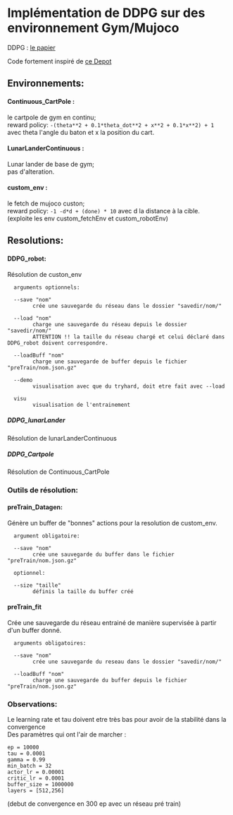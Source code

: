 # Implémentation de DDPG sur des environnement Gym/Mujoco

DDPG : [le papier](https://arxiv.org/pdf/1509.02971v2.pdf)   

Code fortement inspiré de [ce Depot](https://github.com/shivaverma/OpenAIGym/)

## Environnements:

#### Continuous_CartPole :
le cartpole de gym en continu;  
reward policy: `-(theta**2 + 0.1*theta_dot**2 + x**2 + 0.1*x**2) + 1`
avec theta l'angle du baton et x la position du cart.  


#### LunarLanderContinuous :
Lunar lander de base de gym;  
pas d'alteration.  


#### custom_env :
le fetch de mujoco custon;   
reward policy: `-1 -d*d + (done) * 10`
avec d la distance à la cible.  
(exploite les env custom_fetchEnv et custom_robotEnv)

## Resolutions:
#### DDPG_robot:
Résolution de custon_env  


      arguments optionnels:  

      --save "nom"  
            crée une sauvegarde du réseau dans le dossier "savedir/nom/"  

      --load "nom"  
            charge une sauvegarde du réseau depuis le dossier "savedir/nom/"  
            ATTENTION !! la taille du réseau chargé et celui déclaré dans DDPG_robot doivent correspondre.  

      --loadBuff "nom"  
            charge une sauvegarde de buffer depuis le fichier "preTrain/nom.json.gz"

      --demo  
            visualisation avec que du tryhard, doit etre fait avec --load

      visu  
            visualisation de l'entrainement

##### DDPG_lunarLander
Résolution de lunarLanderContinuous  


##### DDPG_Cartpole
Résolution de Continuous_CartPole  

### Outils de résolution:
#### preTrain_Datagen:
Génère un buffer de "bonnes" actions pour la resolution de custom_env.  


      argument obligatoire:

      --save "nom"  
            crée une sauvegarde du buffer dans le fichier "preTrain/nom.json.gz"  

      optionnel:  

      --size "taille"
            définis la taille du buffer créé

#### preTrain_fit
Crée une sauvegarde du réseau entrainé de manière supervisée à partir d'un buffer donné.  


      arguments obligatoires:

      --save "nom"  
            crée une sauvegarde du reseau dans le dossier "savedir/nom/"  

      --loadBuff "nom"  
            charge une sauvegarde du buffer depuis le fichier "preTrain/nom.json.gz"

### Observations:
Le learning rate et tau doivent etre très bas pour avoir de la stabilité dans la convergence  
Des paramètres qui ont l'air de marcher :  
```
ep = 10000
tau = 0.0001
gamma = 0.99
min_batch = 32
actor_lr = 0.00001
critic_lr = 0.0001
buffer_size = 1000000
layers = [512,256]
```
(debut de convergence en 300 ep avec un réseau pré train)

